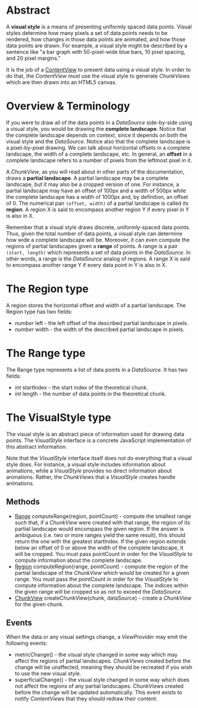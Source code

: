 # Abstract

A **visual style** is a means of presenting uniformly spaced data points. Visual styles determine how many pixels a set of data points needs to be rendered, how changes in those data points are animated, and how those data points are drawn. For example, a visual style might be described by a sentence like "a bar graph with 50-pixel-wide blue bars, 10 pixel spacing, and 20 pixel margins."

It is the job of a [ContentView](../ContentView/ContentView.md) to present data using a visual style. In order to do that, the *ContentView* must use the visual style to generate *ChunkView*s which are then drawn into an HTML5 canvas.

# Overview & Terminology

If you were to draw all of the data points in a *DataSource* side-by-side using a visual style, you would be drawing the **complete landscape**. Notice that the complete landscape depends on context, since it depends on both the visual style and the *DataSource*. Notice also that the complete landscape is a pixel-by-pixel drawing. We can talk about horizontal offsets in a complete landscape, the width of a complete landscape, etc. In general, an **offset** in a complete landscape refers to a number of pixels from the leftmost pixel in it.

A *ChunkView*, as you will read about in other parts of the documentation, draws a **partial landscape**. A partial landscape may be a complete landscape, but it may also be a cropped version of one. For instance, a partial landscape may have an offset of 100px and a width of 500px while the complete landscape has a width of 1000px and, by definition, an offset of 0. The numerical pair `(offset, width)` of a partial landscape is called its **region**. A region X is said to encompass another region Y if every pixel in Y is also in X.

Remember that a visual style draws discrete, uniformly-spaced data points. Thus, given the total number of data points, a visual style can determine how wide a complete landscape will be. Moreover, it can even compute the regions of partial landscapes given a **range** of points. A range is a pair `(start, length)` which represents a set of data points in the *DataSource*. In other words, a range is the *DataSource* analog of regions. A range X is said to encompass another range Y if every data point in Y is also in X.

# The Region type

A region stores the horizontal offset and width of a partial landscape. The Region type has two fields:

 * *number* left - the left offset of the described partial landscape in pixels.
 * *number* width - the width of the described partial landscape in pixels.

# The Range type

The Range type represents a list of data points in a *DataSource*. It has two fields:

 * *int* startIndex - the start index of the theoretical chunk.
 * *int* length - the number of data points in the theoretical chunk.

# The VisualStyle type

The visual style is an abstract piece of information used for drawing data points. The *VisualStyle* interface is a concrete JavaScript implementation of this abstract information.

Note that the *VisualStyle* interface itself does not do everything that a visual style does. For instance, a visual style includes information about animations, while a *VisualStyle* provides no direct information about animations. Rather, the *ChunkView*s that a *VisualStyle* creates handle animations.

## Methods

 * [Range](#the-range-type) computeRange(region, pointCount) - compute the smallest range such that, if a *ChunkView* were created with that range, the region of its partial landscape would encompass the given region. If the answer is ambiguous (i.e. two or more ranges yield the same result), this should return the one with the greatest startIndex. If the given region extends below an offset of 0 or above the width of the complete landscape, it will be cropped. You must pass pointCount in order for the *VisualStyle* to compute information about the complete landscape.
 * [Region](#the-region-type) computeRegion(range, pointCount) - compute the region of the partial landscape of the *ChunkView* which would be created for a given range. You must pass the pointCount in order for the *VisualStyle* to compute information about the complete landscape. The indices within the given range will be cropped so as not to exceed the *DataSource*.
 * [ChunkView](ChunkView.md) createChunkView(chunk, dataSource) - create a *ChunkView* for the given chunk.

## Events

When the data or any visual settings change, a *ViewProvider* may emit the following events:

 * metricChange() - the visual style changed in some way which may affect the regions of partial landscapes. *ChunkView*s created before the change will be unaffected, meaning they should be recreated if you wish to use the new visual style.
 * superficialChange() - the visual style changed in some way which does not affect the regions of any partial landscapes. *ChunkView*s created before the change will be updated automatically. This event exists to notify *ContentView*s that they should redraw their content.

